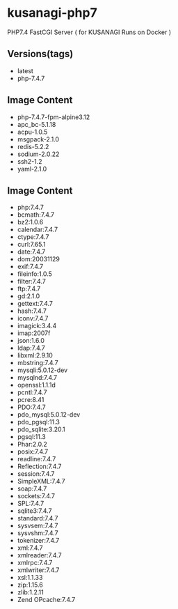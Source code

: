 # kusanagi-php7
PHP7.4 FastCGI Server ( for KUSANAGI Runs on Docker )

## Versions(tags)
- latest
- php-7.4.7

## Image Content
- php-7.4.7-fpm-alpine3.12
- apc_bc-5.1.18
- acpu-1.0.5
- msgpack-2.1.0
- redis-5.2.2
- sodium-2.0.22
- ssh2-1.2
- yaml-2.1.0

## Image Content
- php:7.4.7
- bcmath:7.4.7
- bz2:1.0.6
- calendar:7.4.7
- ctype:7.4.7
- curl:7.65.1
- date:7.4.7
- dom:20031129
- exif:7.4.7
- fileinfo:1.0.5
- filter:7.4.7
- ftp:7.4.7
- gd:2.1.0
- gettext:7.4.7
- hash:7.4.7
- iconv:7.4.7
- imagick:3.4.4
- imap:2007f
- json:1.6.0
- ldap:7.4.7
- libxml:2.9.10
- mbstring:7.4.7
- mysqli:5.0.12-dev
- mysqlnd:7.4.7
- openssl:1.1.1d
- pcntl:7.4.7
- pcre:8.41
- PDO:7.4.7
- pdo_mysql:5.0.12-dev
- pdo_pgsql:11.3
- pdo_sqlite:3.20.1
- pgsql:11.3
- Phar:2.0.2
- posix:7.4.7
- readline:7.4.7
- Reflection:7.4.7
- session:7.4.7
- SimpleXML:7.4.7
- soap:7.4.7
- sockets:7.4.7
- SPL:7.4.7
- sqlite3:7.4.7
- standard:7.4.7
- sysvsem:7.4.7
- sysvshm:7.4.7
- tokenizer:7.4.7
- xml:7.4.7
- xmlreader:7.4.7
- xmlrpc:7.4.7
- xmlwriter:7.4.7
- xsl:1.1.33
- zip:1.15.6
- zlib:1.2.11
- Zend OPcache:7.4.7

